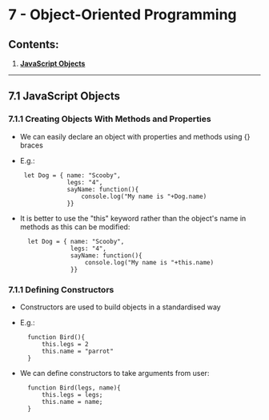 # 7 - Object-Oriented Programming

## Contents:

1) [**JavaScript Objects**](#71-javascript-objects)

<hr>
 
 ## 7.1 JavaScript Objects

### 7.1.1 Creating Objects With Methods and Properties

 * We can easily declare an object with properties and methods using {} braces

 * E.g.:

        let Dog = { name: "Scooby",
                    legs: "4",
                    sayName: function(){
                        console.log("My name is "+Dog.name)
                    }}

* It is better to use the "this" keyword rather than the object's name in methods as this can be modified:

        let Dog = { name: "Scooby",
                    legs: "4",
                    sayName: function(){
                        console.log("My name is "+this.name)
                    }}

### 7.1.1 Defining Constructors

* Constructors are used to build objects in a standardised way

* E.g.:

        function Bird(){
            this.legs = 2
            this.name = "parrot"
        }

* We can define constructors to take arguments from user:

        function Bird(legs, name){
            this.legs = legs;
            this.name = name;
        }